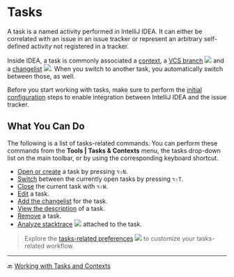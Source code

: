 # Tasks

A task is a named activity performed in IntelliJ IDEA. It can either be correlated with an issue in an issue tracker or represent an arbitrary self-defined activity not registered in a tracker.

Inside IDEA, a task is commonly associated a [context](Contexts.md), a [VCS branch][1] ![][ext] and a [changelist][2] ![][ext]. When you switch to another task, you automatically switch between those, as well.

Before you start working with tasks, make sure to perform the [initial configuration](Getting-started.md) steps to enable integration between IntelliJ IDEA and the issue tracker.

## What You Can Do

The following is a list of tasks-related commands. You can perform these commands from the **Tools | Tasks & Contexts** menu, the tasks drop-down list on the main toolbar, or by using the corresponding keyboard shortcut.

- [Open or create](Tasks-opening.md) a task by pressing `⌥⇧N`.
- [Switch](Tasks-switching.md) between the currently open tasks by pressing `⌥⇧T`.
- [Close](Tasks-closing.md) the current task with `⌥⇧W`.
- [Edit](Tasks-editing.md) a task.
- [Add the changelist](Tasks-add-changelist.md) for the task.
- [View the description](Tasks-viewing.md) of a task.
- [Remove](Tasks-removing.md) a task.
- [Analyze stacktrace][3] ![][ext] attached to the task.



> Explore the [tasks-related preferences][4] ![][ext] to customize your tasks-related workflow.

---

🔙 [Working with Tasks and Contexts](../README.md)

[1]: https://www.jetbrains.com/help/idea/managing-branches.html
[2]: https://www.jetbrains.com/help/idea/changelist.html
[3]: https://www.jetbrains.com/help/idea/analyzing-external-stacktraces.html
[4]: https://www.jetbrains.com/help/idea/tasks.html
[ext]: ../img/ext-link.png
